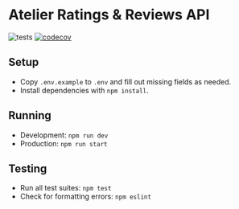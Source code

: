 # Atelier Ratings & Reviews API

![tests](https://github.com/Team-Elrond/ratings-and-reviews/actions/workflows/node.js.yml/badge.svg) [![codecov](https://codecov.io/gh/Team-Elrond/ratings-and-reviews/branch/main/graph/badge.svg?token=dMrAtRTiZj)](https://codecov.io/gh/Team-Elrond/ratings-and-reviews)

## Setup

- Copy `.env.example` to `.env` and fill out missing fields as needed.
- Install dependencies with `npm install`.

## Running

- Development: `npm run dev`
- Production: `npm run start`

## Testing

- Run all test suites: `npm test`
- Check for formatting errors: `npm eslint`

